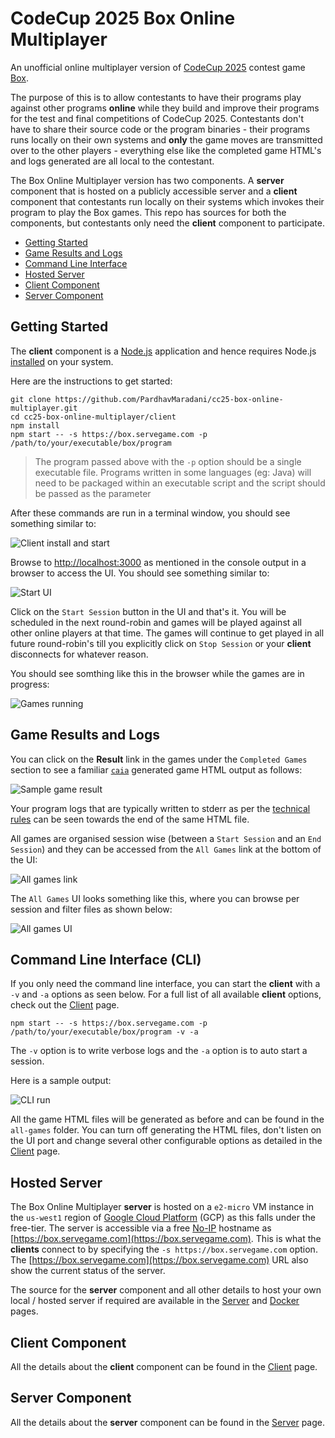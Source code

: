 # CodeCup 2025 Box Online Multiplayer

An unofficial online multiplayer version of [CodeCup 2025](https://www.codecup.nl/intro.php) contest game [Box](https://www.codecup.nl/rules.php).

The purpose of this is to allow contestants to have their programs play against other programs **online** while they build and improve their programs for the test and final competitions of CodeCup 2025.  Contestants don't have to share their source code or the program binaries - their programs runs locally on their own systems and **only** the game moves are transmitted over to the other players - everything else like the completed game HTML's and logs generated are all local to the contestant.

The Box Online Multiplayer version has two components.  A **server** component that is hosted on a publicly accessible server and a **client** component that contestants run locally on their systems which invokes their program to play the Box games.  This repo has sources for both the components, but contestants only need the **client** component to participate.

- [Getting Started](#getting-started)
- [Game Results and Logs](#game-results-and-logs)
- [Command Line Interface](#command-line-interface-cli)
- [Hosted Server](#hosted-server)
- [Client Component](#client-component)
- [Server Component](#server-component)

## Getting Started

The **client** component is a [Node.js](https://nodejs.org/) application and hence requires Node.js [installed](https://nodejs.org/en/download/package-manager) on your system.

Here are the instructions to get started:

```
git clone https://github.com/PardhavMaradani/cc25-box-online-multiplayer.git
cd cc25-box-online-multiplayer/client
npm install
npm start -- -s https://box.servegame.com -p /path/to/your/executable/box/program
```

> The program passed above with the `-p` option should be a single executable file.  Programs written in some languages (eg: Java) will need to be packaged within an executable script and the script should be passed as the parameter

After these commands are run in a terminal window, you should see something similar to:

![Client install and start](images/client-install-and-start.png)

Browse to [http://localhost:3000](http://localhost:3000) as mentioned in the console output in a browser to access the UI.  You should see something similar to:

![Start UI](images/start-ui.png)

Click on the `Start Session` button in the UI and that's it.  You will be scheduled in the next round-robin and games will be played against all other online players at that time.  The games will continue to get played in all future round-robin's till you explicitly click on `Stop Session` or your **client** disconnects for whatever reason.

You should see somthing like this in the browser while the games are in progress:

![Games running](images/games-running.png)

## Game Results and Logs

You can click on the **Result** link in the games under the `Completed Games` section to see a familiar [`caia`](https://www.codecup.nl/download_caia.php) generated game HTML output as follows:

![Sample game result](images/sample-game-result.png)

Your program logs that are typically written to stderr as per the [technical rules](https://www.codecup.nl/rules_tech.php) can be seen towards the end of the same HTML file.

All games are organised session wise (between a `Start Session` and an `End Session`) and they can be accessed from the `All Games` link at the bottom of the UI:

![All games link](images/all-games-link.png)

The `All Games` UI looks something like this, where you can browse per session and filter files as shown below:

![All games UI](images/all-games-ui.png)

## Command Line Interface (CLI)

If you only need the command line interface, you can start the **client** with a `-v` and `-a` options as seen below.  For a full list of all available **client** options, check out the [Client](client/README.md) page.

```
npm start -- -s https://box.servegame.com -p /path/to/your/executable/box/program -v -a
```

The `-v` option is to write verbose logs and the `-a` option is to auto start a session.

Here is a sample output:

![CLI run](images/cli-run.png)

All the game HTML files will be generated as before and can be found in the `all-games` folder.  You can turn off generating the HTML files, don't listen on the UI port and change several other configurable options as detailed in the [Client](client/README.md) page.

## Hosted Server

The Box Online Multiplayer **server** is hosted on a `e2-micro` VM instance in the `us-west1` region of [Google Cloud Platform](https://cloud.google.com/) (GCP) as this falls under the free-tier.  The server is accessible via a free [No-IP](https://www.noip.com) hostname as [https://box.servegame.com](https://box.servegame.com).  This is what the **clients** connect to by specifying the `-s https://box.servegame.com` option.  The [https://box.servegame.com](https://box.servegame.com) URL also show the current status of the server.

The source for the **server** component and all other details to host your own local / hosted server if required are available in the [Server](server/README.md) and [Docker](docker/README.md) pages.

## Client Component

All the details about the **client** component can be found in the [Client](client/README.md) page.

## Server Component

All the details about the **server** component can be found in the [Server](server/README.md) page.


